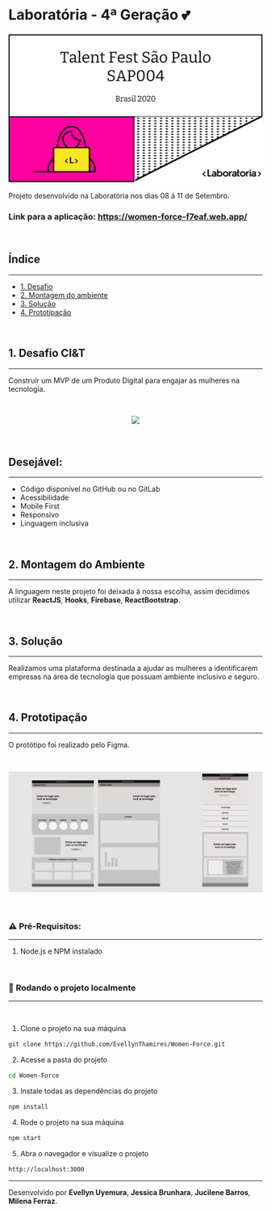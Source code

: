 # Laboratória - 4ª Geração :two_hearts: 
![](./src/assets/images/capa.png)

Projeto desenvolvido na Laboratória nos dias 08 á 11 de Setembro.
<br>

### Link para a aplicação: https://women-force-f7eaf.web.app/

<br>

## Índice

****

* [1. Desafio](#1-desafio)
* [2. Montagem do ambiente](#2-montagem-do-ambiente)
* [3. Solução](#3-solucao)
* [4. Prototipação](#4-prototipacao)

<br>

## 1. Desafio CI&T
****


Construir um MVP de um Produto Digital para engajar as mulheres na tecnologia. 

</br>

<p align="center">
<img src='https://media.giphy.com/media/S9zM7OMKla4lyDGyPW/giphy.gif' width="200" heigth="200"> 
</p>

</br>

## Desejável:
****
* Código disponível no GitHub ou no GitLab
* Acessibilidade
* Mobile First
* Responsivo
* Linguagem inclusiva

</br>

## 2. Montagem do Ambiente
****
A linguagem neste projeto foi deixada á nossa escolha, assim decidimos utilizar **ReactJS**, **Hooks**, **Firebase**, **ReactBootstrap**.

</br>

## 3. Solução
****
Realizamos uma plataforma destinada a ajudar as mulheres a identificarem empresas na área de tecnologia que possuam ambiente inclusivo e seguro.

</br>

## 4. Prototipação
****



O protótipo foi realizado pelo Figma. 

</br>

![](src/assets/images/prototipo_women_force.png)

</br>

### :warning: Pré-Requisitos:
****

1. Node.js e NPM instalado

</br>

### 🚀 Rodando o projeto localmente

****

</br>

1. Clone o projeto na sua máquina

```sh
git clone https://github.com/EvellynThamires/Women-Force.git
```

2. Acesse a pasta do projeto
 
```sh
cd Women-Force
```

3. Instale todas as dependências do projeto

```sh
npm install
```

4. Rode o projeto na sua máquina

```sh
npm start
```

5. Abra o navegador e visualize o projeto

```sh
http://localhost:3000
```

---------------------------------------------------

Desenvolvido por **Evellyn Uyemura**, **Jessica Brunhara**, **Jucilene Barros**, **Milena Ferraz**.
